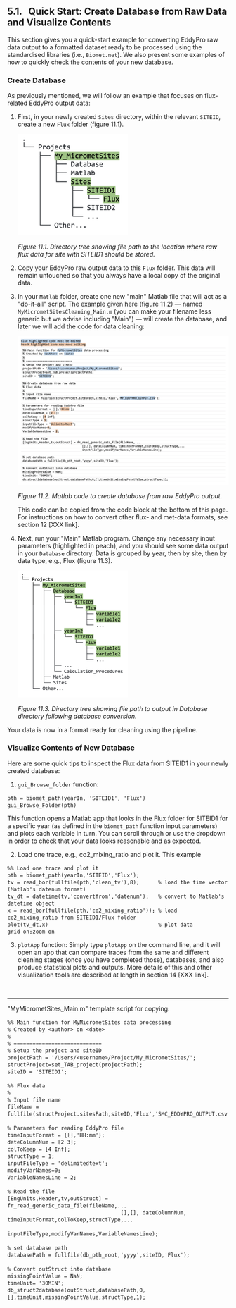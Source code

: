 ## 5.1. &nbsp; Quick Start: Create Database from Raw Data and Visualize Contents

This section gives you a quick-start example for converting EddyPro raw data output to a formatted dataset ready to be processed using the standardised libraries (i.e., `Biomet.net`). We also present some examples of how to quickly check the contents of your new database.

### Create Database

As previously mentioned, we will follow an example that focuses on flux-related EddyPro output data:

1. First, in your newly created `Sites` directory, within the relevant `SITEID`, create a new `Flux` folder (figure 11.1). 

    <img src="images/directory_trees/DirectoryTree3a_short.jpg" alt="DirectoryTree:MatlabDirectory" width="250"/>

    *Figure 11.1. Directory tree showing file path to the location where raw flux data for site with SITEID1 should be stored.*

2. Copy your EddyPro raw output data to this `Flux` folder. This data will remain untouched so that you always have a local copy of the original data.

3. In your `Matlab` folder, create one new "main" Matlab file that will act as a "do-it-all" script. The example given here (figure 11.2) &mdash; named `MyMicrometSitesCleaning_Main.m` (you can make your filename less generic but we advise including "Main") &mdash; will create the database, and later we will add the code for data cleaning: 

    <img src="images/matlab/Template_MyMicrometSites.jpg" alt="DirectoryTree:MatlabDirectory" width="600"/>
    
    *Figure 11.2. Matlab code to create database from raw EddyPro output.*

    This code can be copied from the code block at the bottom of this page. For instructions on how to convert other flux- and met-data formats, see section 12 [XXX link].

4. Next, run your "Main" Matlab program. Change any necessary input parameters (highlighted in peach), and you should see some data output in your `Database` directory. Data is grouped by year, then by site, then by data type, e.g., Flux (figure 11.3).

    <img src="images/directory_trees/DirectoryTree5a_short.jpg" alt="DirectoryTree:MatlabDirectory" width="250"/>

    *Figure 11.3. Directory tree showing file path to output in Database directory following database conversion.*

Your data is now in a format ready for cleaning using the pipeline.

### Visualize Contents of New Database

Here are some quick tips to inspect the Flux data from SITEID1 in your newly created database:

1. `gui_Browse_folder` function: 
```
pth = biomet_path(yearIn, 'SITEID1', 'Flux')
gui_Browse_Folder(pth)
```
This function opens a Matlab app that looks in the Flux folder for SITEID1 for a specific year (as defined in the `biomet_path` function input parameters) and plots each variable in turn. You can scroll through or use the dropdown in order to check that your data looks reasonable and as expected. 

2. Load one trace, e.g., co2_mixing_ratio and plot it. This example 
```
%% Load one trace and plot it
pth = biomet_path(yearIn,'SITEID','Flux');   
tv = read_bor(fullfile(pth,'clean_tv'),8);      % load the time vector (Matlab's datenum format)
tv_dt = datetime(tv,'convertfrom','datenum');   % convert to Matlab's datetime object
x = read_bor(fullfile(pth,'co2_mixing_ratio')); % load co2_mixing_ratio from SITEID1/Flux folder
plot(tv_dt,x)                                   % plot data
grid on;zoom on
```

3. `plotApp` function:
Simply type `plotApp` on the command line, and it will open an app that can compare traces from the same and different cleaning stages (once you have completed those), databases, and also produce statistical plots and outputs. More details of this and other visualization tools are described at length in section 14 [XXX link]. 



<br>
<hr>

"MyMicrometSites_Main.m" template script for copying:
```
%% Main function for MyMicrometSites data processing
% Created by <author> on <date>
% 
% ============================
% Setup the project and siteID
projectPath = '/Users/<username>/Project/My_MicrometSites/';
structProject=set_TAB_project(projectPath);
siteID = 'SITEID1';

%% Flux data
%
% Input file name
fileName = fullfile(structProject.sitesPath,siteID,'Flux','SMC_EDDYPRO_OUTPUT.csv');

% Parameters for reading EddyPro file 
timeInputFormat = {[],'HH:mm'}; 
dateColumnNum = [2 3];
colToKeep = [4 Inf];
structType = 1;
inputFileType = 'delimitedtext';
modifyVarNames=0;
VariableNamesLine = 2;       

% Read the file
[EngUnits,Header,tv,outStruct] = fr_read_generic_data_file(fileName,...
                                    [],[], dateColumnNum, timeInputFormat,colToKeep,structType,...
                                    inputFileType,modifyVarNames,VariableNamesLine);     

% set database path
databasePath = fullfile(db_pth_root,'yyyy',siteID,'Flux');

% Convert outStruct into database
missingPointValue = NaN;
timeUnit= '30MIN';
db_struct2database(outStruct,databasePath,0,[],timeUnit,missingPointValue,structType,1);
```

